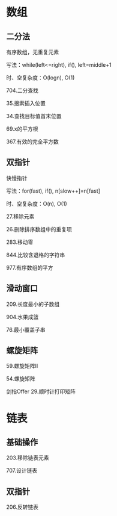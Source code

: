 # 数组

## 二分法

有序数组，无重复元素

写法：while(left<=right), if(), left=middle+1

时、空复杂度：O(logn), O(1)

704.二分查找

35.搜索插入位置

34.查找目标值首末位置

69.x的平方根

367.有效的完全平方数



## 双指针

快慢指针

写法：for(fast), if(), n[slow++]=n[fast]

时、空复杂度：O(n), O(1)

27.移除元素

26.删除排序数组中的重复项

283.移动零

844.比较含退格的字符串

977.有序数组的平方











## 滑动窗口

209.长度最小的子数组

904.水果成篮

76.最小覆盖子串



## 螺旋矩阵

59.螺旋矩阵II

54.螺旋矩阵

剑指Offer 29.顺时针打印矩阵



# 链表

## 基础操作

203.移除链表元素

707.设计链表



## 双指针

206.反转链表









